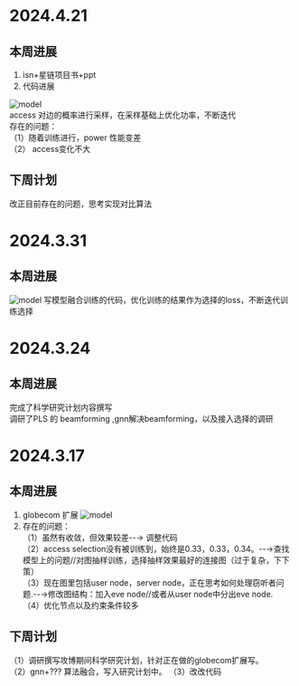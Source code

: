 # 2024.4.21
## 本周进展  
1. isn+星链项目书+ppt  
2. 代码进展  
<!--![model](https://github.com/UNIC-Lab/Weekly-Report/blob/main/2024-Spring/Group-1/Zhaowei-Wang/figure/1.jpg)  -->
![model](https://github.com/UNIC-Lab/Weekly-Report/blob/main/2024-Spring/Group-1/Zhaowei-Wang/figure/2.jpg)  
access 对边的概率进行采样，在采样基础上优化功率，不断迭代   
存在的问题：  
（1）随着训练进行，power 性能变差  
（2） access变化不大
## 下周计划
改正目前存在的问题，思考实现对比算法


# 2024.3.31
## 本周进展
![model](https://github.com/UNIC-Lab/Weekly-Report/blob/main/2024-Spring/Group-1/Zhaowei-Wang/figure/liucheng.png)
写模型融合训练的代码，优化训练的结果作为选择的loss，不断迭代训练选择


# 2024.3.24
## 本周进展
完成了科学研究计划内容撰写  
调研了PLS 的 beamforming ,gnn解决beamforming，以及接入选择的调研


# 2024.3.17
## 本周进展
1. globecom 扩展
![model](https://github.com/UNIC-Lab/Weekly-Report/blob/main/2024-Spring/Group-1/Zhaowei-Wang/figure/gc1.jpg)
2. 存在的问题：  
（1）虽然有收敛，但效果较差--→ 调整代码   
（2）access selection没有被训练到，始终是0.33，0.33，0.34。--→查找模型上的问题//对图抽样训练，选择抽样效果最好的连接图（过于复杂，下下策）   
（3）现在图里包括user node，server node，正在思考如何处理窃听者问题.--→修改图结构：加入eve node//或者从user node中分出eve node.   
（4）优化节点以及约束条件较多   
## 下周计划   
（1）调研撰写攻博期间科学研究计划，针对正在做的globecom扩展写。   
（2）gnn+??? 算法融合，写入研究计划中。
（3）改改代码
